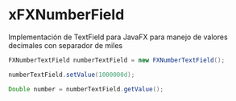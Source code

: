 
# xFXNumberField

Implementación de TextField para JavaFX para manejo de valores decimales con separador de miles

```java
FXNumberTextField numberTextField = new FXNumberTextField();

numberTextField.setValue(1000000d);	

Double number = numberTextField.getValue();
```
